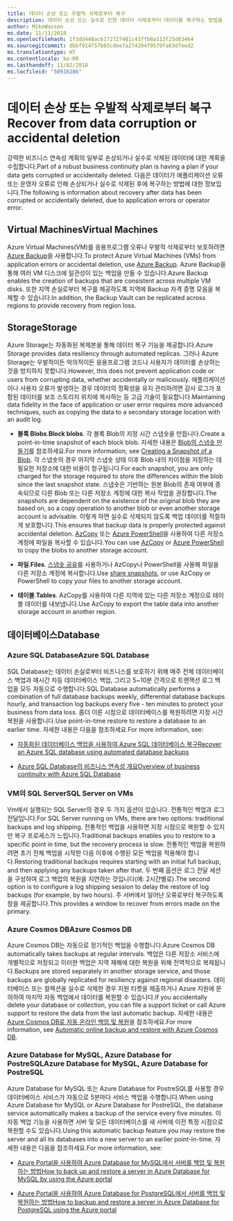 ```yaml
---
title: 데이터 손상 또는 우발적 삭제로부터 복구
description: 데이터 손상 또는 실수로 인한 데이터 삭제로부터 데이터를 복구하는 방법을 이해하고 재해 복구에 대한 계획 뿐만 아니라 복원력 있고 항상 사용 가능한 내결함성 애플리케이션을 설계하는 방법에 대한 문서입니다.
author: MikeWasson
ms.date: 11/11/2018
ms.openlocfilehash: 1f3dd448ac6172727481c437fb8a113f25d83464
ms.sourcegitcommit: dbbf914757b03cdee7a274204f9579fa63d7eed2
ms.translationtype: HT
ms.contentlocale: ko-KR
ms.lasthandoff: 11/02/2018
ms.locfileid: "50916286"
---
```

# <a name="recover-from-data-corruption-or-accidental-deletion"></a><span data-ttu-id="d160a-103">데이터 손상 또는 우발적 삭제로부터 복구</span><span class="sxs-lookup"><span data-stu-id="d160a-103">Recover from data corruption or accidental deletion</span></span> 

<span data-ttu-id="d160a-104">강력한 비즈니스 연속성 계획의 일부로 손상되거나 실수로 삭제된 데이터에 대한 계획을 수립합니다.</span><span class="sxs-lookup"><span data-stu-id="d160a-104">Part of a robust business continuity plan is having a plan if your data gets corrupted or accidentally deleted.</span></span> <span data-ttu-id="d160a-105">다음은 데이터가 애플리케이션 오류 또는 운영자 오류로 인해 손상되거나 실수로 삭제된 후에 복구하는 방법에 대한 정보입니다.</span><span class="sxs-lookup"><span data-stu-id="d160a-105">The following is information about recovery after data has been corrupted or accidentally deleted, due to application errors or operator error.</span></span>

## <a name="virtual-machines"></a><span data-ttu-id="d160a-106">Virtual Machines</span><span class="sxs-lookup"><span data-stu-id="d160a-106">Virtual Machines</span></span>

<span data-ttu-id="d160a-107">Azure Virtual Machines(VM)를 응용프로그램 오류나 우발적 삭제로부터 보호하려면 [Azure Backup](/azure/backup/)을 사용합니다.</span><span class="sxs-lookup"><span data-stu-id="d160a-107">To protect Azure Virtual Machines (VMs) from application errors or accidental deletion, use [Azure Backup](/azure/backup/).</span></span> <span data-ttu-id="d160a-108">Azure Backup을 통해 여러 VM 디스크에 일관성이 있는 백업을 만들 수 있습니다.</span><span class="sxs-lookup"><span data-stu-id="d160a-108">Azure Backup enables the creation of backups that are consistent across multiple VM disks.</span></span> <span data-ttu-id="d160a-109">또한 지역 손실로부터 복구를 제공하도록 지역에 Backup 자격 증명 모음을 복제할 수 있습니다.</span><span class="sxs-lookup"><span data-stu-id="d160a-109">In addition, the Backup Vault can be replicated across regions to provide recovery from region loss.</span></span>

## <a name="storage"></a><span data-ttu-id="d160a-110">Storage</span><span class="sxs-lookup"><span data-stu-id="d160a-110">Storage</span></span>

<span data-ttu-id="d160a-111">Azure Storage는 자동화된 복제본을 통해 데이터 복구 기능을 제공합니다.</span><span class="sxs-lookup"><span data-stu-id="d160a-111">Azure Storage provides data resiliency through automated replicas.</span></span> <span data-ttu-id="d160a-112">그러나 Azure Storage는 우발적이든 악의적이든 응용프로그램 코드나 사용자가 데이터를 손상하는 것을 방지하지 못합니다.</span><span class="sxs-lookup"><span data-stu-id="d160a-112">However, this does not prevent application code or users from corrupting data, whether accidentally or maliciously.</span></span> <span data-ttu-id="d160a-113">애플리케이션이나 사용자 오류가 발생하는 경우 데이터의 정확성을 유지 관리하려면 감사 로그가 포함된 데이터를 보조 스토리지 위치에 복사하는 등 고급 기술이 필요합니다.</span><span class="sxs-lookup"><span data-stu-id="d160a-113">Maintaining data fidelity in the face of application or user error requires more advanced techniques, such as copying the data to a secondary storage location with an audit log.</span></span> 

- <span data-ttu-id="d160a-114">**블록 Blobs**.</span><span class="sxs-lookup"><span data-stu-id="d160a-114">**Block blobs**.</span></span> <span data-ttu-id="d160a-115">각 블록 Blob의 지정 시간 스냅숏을 만듭니다.</span><span class="sxs-lookup"><span data-stu-id="d160a-115">Create a point-in-time snapshot of each block blob.</span></span> <span data-ttu-id="d160a-116">자세한 내용은 [Blob의 스냅숏 만들기](/rest/api/storageservices/creating-a-snapshot-of-a-blob)를 참조하세요.</span><span class="sxs-lookup"><span data-stu-id="d160a-116">For more information, see [Creating a Snapshot of a Blob](/rest/api/storageservices/creating-a-snapshot-of-a-blob).</span></span> <span data-ttu-id="d160a-117">각 스냅숏의 경우 마지막 스냅숏 상태 이후 Blob 내의 차이점을 저장하는 데 필요한 저장소에 대한 비용이 청구됩니다.</span><span class="sxs-lookup"><span data-stu-id="d160a-117">For each snapshot, you are only charged for the storage required to store the differences within the blob since the last snapshot state.</span></span> <span data-ttu-id="d160a-118">스냅숏은 기반하는 원본 Blob의 존재 여부에 종속되므로 다른 Blob 또는 다른 저장소 계정에 대한 복사 작업을 권장합니다.</span><span class="sxs-lookup"><span data-stu-id="d160a-118">The snapshots are dependent on the existence of the original blob they are based on, so a copy operation to another blob or even another storage account is advisable.</span></span> <span data-ttu-id="d160a-119">이렇게 하면 실수로 삭제되지 않도록 백업 데이터를 적절하게 보호합니다.</span><span class="sxs-lookup"><span data-stu-id="d160a-119">This ensures that backup data is properly protected against accidental deletion.</span></span> <span data-ttu-id="d160a-120">[AzCopy](/azure/storage/common/storage-use-azcopy) 또는 [Azure PowerShell](/azure/storage/common/storage-powershell-guide-full)을 사용하여 다른 저장소 계정에 파일을 복사할 수 있습니다.</span><span class="sxs-lookup"><span data-stu-id="d160a-120">You can use [AzCopy](/azure/storage/common/storage-use-azcopy) or [Azure PowerShell](/azure/storage/common/storage-powershell-guide-full) to copy the blobs to another storage account.</span></span>

- <span data-ttu-id="d160a-121">**파일**.</span><span class="sxs-lookup"><span data-stu-id="d160a-121">**Files**.</span></span> <span data-ttu-id="d160a-122">[스냅숏 공유](/azure/storage/files/storage-snapshots-files)를 사용하거나 AzCopy나 PowerShell을 사용해 파일을 다른 저장소 계정에 복사합니다.</span><span class="sxs-lookup"><span data-stu-id="d160a-122">Use [share snapshots](/azure/storage/files/storage-snapshots-files), or use AzCopy or PowerShell to copy your files to another storage account.</span></span>

- <span data-ttu-id="d160a-123">**테이블**.</span><span class="sxs-lookup"><span data-stu-id="d160a-123">**Tables**.</span></span> <span data-ttu-id="d160a-124">AzCopy를 사용하여 다른 지역에 있는 다른 저장소 계정으로 테이블 데이터를 내보냅니다.</span><span class="sxs-lookup"><span data-stu-id="d160a-124">Use AzCopy to export the table data into another storage account in another region.</span></span>

## <a name="database"></a><span data-ttu-id="d160a-125">데이터베이스</span><span class="sxs-lookup"><span data-stu-id="d160a-125">Database</span></span>

### <a name="azure-sql-database"></a><span data-ttu-id="d160a-126">Azure SQL Database</span><span class="sxs-lookup"><span data-stu-id="d160a-126">Azure SQL Database</span></span> 

<span data-ttu-id="d160a-127">SQL Database는 데이터 손실로부터 비즈니스를 보호하기 위해 매주 전체 데이터베이스 백업과 매시간 차등 데이터베이스 백업, 그리고 5~10분 간격으로 트랜잭션 로그 백업을 모두 자동으로 수행합니다.</span><span class="sxs-lookup"><span data-stu-id="d160a-127">SQL Database automatically performs a combination of full database backups weekly, differential database backups hourly, and transaction log backups every five - ten minutes to protect your business from data loss.</span></span> <span data-ttu-id="d160a-128">좀더 이른 시점으로 데이터베이스를 복원하려면 지정 시간 복원을 사용합니다.</span><span class="sxs-lookup"><span data-stu-id="d160a-128">Use point-in-time restore to restore a database to an earlier time.</span></span> <span data-ttu-id="d160a-129">자세한 내용은 다음을 참조하세요.</span><span class="sxs-lookup"><span data-stu-id="d160a-129">For more information, see:</span></span>

- [<span data-ttu-id="d160a-130">자동화된 데이터베이스 백업을 사용하여 Azure SQL 데이터베이스 복구</span><span class="sxs-lookup"><span data-stu-id="d160a-130">Recover an Azure SQL database using automated database backups</span></span>](/azure/sql-database/sql-database-recovery-using-backups)

- [<span data-ttu-id="d160a-131">Azure SQL Database의 비즈니스 연속성 개요</span><span class="sxs-lookup"><span data-stu-id="d160a-131">Overview of business continuity with Azure SQL Database</span></span>](/azure/sql-database/sql-database-business-continuity)

### <a name="sql-server-on-vms"></a><span data-ttu-id="d160a-132">VM의 SQL Server</span><span class="sxs-lookup"><span data-stu-id="d160a-132">SQL Server on VMs</span></span>

<span data-ttu-id="d160a-133">Vm에서 실행되는 SQL Server의 경우 두 가지 옵션이 있습니다. 전통적인 백업과 로그 전달입니다.</span><span class="sxs-lookup"><span data-stu-id="d160a-133">For SQL Server running on VMs, there are two options: traditional backups and log shipping.</span></span> <span data-ttu-id="d160a-134">전통적인 백업을 사용하면 지정 시점으로 복원할 수 있지만 복구 프로세스가 느립니다.</span><span class="sxs-lookup"><span data-stu-id="d160a-134">Traditional backups enables you to restore to a specific point in time, but the recovery process is slow.</span></span> <span data-ttu-id="d160a-135">전통적인 백업을 복원하려면 초기 전체 백업을 시작한 다음 이후에 수행된 모든 백업을 적용해야 합니다.</span><span class="sxs-lookup"><span data-stu-id="d160a-135">Restoring traditional backups requires starting with an initial full backup, and then applying any backups taken after that.</span></span> <span data-ttu-id="d160a-136">두 번째 옵션은 로그 전달 세션을 구성하여 로그 백업의 복원을 지연하는 것입니다(예: 2시간별로).</span><span class="sxs-lookup"><span data-stu-id="d160a-136">The second option is to configure a log shipping session to delay the restore of log backups (for example, by two hours).</span></span> <span data-ttu-id="d160a-137">주 서버에서 일어난 오류로부터 복구하도록 창을 제공합니다.</span><span class="sxs-lookup"><span data-stu-id="d160a-137">This provides a window to recover from errors made on the primary.</span></span>

### <a name="azure-cosmos-db"></a><span data-ttu-id="d160a-138">Azure Cosmos DB</span><span class="sxs-lookup"><span data-stu-id="d160a-138">Azure Cosmos DB</span></span>

<span data-ttu-id="d160a-139">Azure Cosmos DB는 자동으로 정기적인 백업을 수행합니다.</span><span class="sxs-lookup"><span data-stu-id="d160a-139">Azure Cosmos DB automatically takes backups at regular intervals.</span></span> <span data-ttu-id="d160a-140">백업은 다른 저장소 서비스에 개별적으로 저장되고 이러한 백업은 지역 재해에 대한 복원을 위해 전역적으로 복제됩니다.</span><span class="sxs-lookup"><span data-stu-id="d160a-140">Backups are stored separately in another storage service, and those backups are globally replicated for resiliency against regional disasters.</span></span> <span data-ttu-id="d160a-141">데이터베이스 또는 컬렉션을 실수로 삭제한 경우 지원 티켓을 제출하거나 Azure 지원에 문의하여 마지막 자동 백업에서 데이터를 복원할 수 있습니다.</span><span class="sxs-lookup"><span data-stu-id="d160a-141">If you accidentally delete your database or collection, you can file a support ticket or call Azure support to restore the data from the last automatic backup.</span></span> <span data-ttu-id="d160a-142">자세한 내용은 [Azure Cosmos DB로 자동 온라인 백업 및 복원](/azure/cosmos-db/online-backup-and-restore)을 참조하세요.</span><span class="sxs-lookup"><span data-stu-id="d160a-142">For more information, see [Automatic online backup and restore with Azure Cosmos DB](/azure/cosmos-db/online-backup-and-restore).</span></span>

### <a name="azure-database-for-mysql-azure-database-for-postresql"></a><span data-ttu-id="d160a-143">Azure Database for MySQL, Azure Database for PostreSQL</span><span class="sxs-lookup"><span data-stu-id="d160a-143">Azure Database for MySQL, Azure Database for PostreSQL</span></span>

<span data-ttu-id="d160a-144">Azure Database for MySQL 또는 Azure Database for PostreSQL를 사용할 경우 데이터베이스 서비스가 자동으로 5분마다 서비스 백업을 수행합니다.</span><span class="sxs-lookup"><span data-stu-id="d160a-144">When using Azure Database for MySQL or Azure Database for PostreSQL, the database service automatically makes a backup of the service every five minutes.</span></span> <span data-ttu-id="d160a-145">이 자동 백업 기능을 사용하면 서버 및 모든 데이터베이스를 새 서버에 이전 특정 시점으로 복원할 수도 있습니다.</span><span class="sxs-lookup"><span data-stu-id="d160a-145">Using this automatic backup feature you may restore the server and all its databases into a new server to an earlier point-in-time.</span></span> <span data-ttu-id="d160a-146">자세한 내용은 다음을 참조하세요.</span><span class="sxs-lookup"><span data-stu-id="d160a-146">For more information, see:</span></span>

- [<span data-ttu-id="d160a-147">Azure Portal을 사용하여 Azure Database for MySQL에서 서버를 백업 및 복원하는 방법</span><span class="sxs-lookup"><span data-stu-id="d160a-147">How to back up and restore a server in Azure Database for MySQL by using the Azure portal</span></span>](/azure/mysql/howto-restore-server-portal)

- [<span data-ttu-id="d160a-148">Azure Portal을 사용하여 Azure Database for PostgreSQL에서 서버를 백업 및 복원하는 방법</span><span class="sxs-lookup"><span data-stu-id="d160a-148">How to backup and restore a server in Azure Database for PostgreSQL using the Azure portal</span></span>](/azure/postgresql/howto-restore-server-portal)

